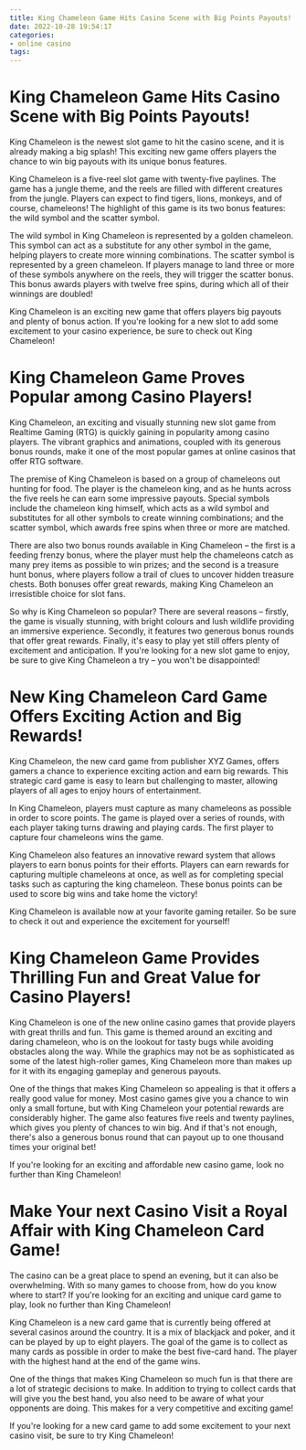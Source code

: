 ```yaml
---
title: King Chameleon Game Hits Casino Scene with Big Points Payouts!
date: 2022-10-28 19:54:17
categories:
- online casino
tags:
---
```



#  King Chameleon Game Hits Casino Scene with Big Points Payouts!

King Chameleon is the newest slot game to hit the casino scene, and it is already making a big splash! This exciting new game offers players the chance to win big payouts with its unique bonus features.

King Chameleon is a five-reel slot game with twenty-five paylines. The game has a jungle theme, and the reels are filled with different creatures from the jungle. Players can expect to find tigers, lions, monkeys, and of course, chameleons! The highlight of this game is its two bonus features: the wild symbol and the scatter symbol.

The wild symbol in King Chameleon is represented by a golden chameleon. This symbol can act as a substitute for any other symbol in the game, helping players to create more winning combinations. The scatter symbol is represented by a green chameleon. If players manage to land three or more of these symbols anywhere on the reels, they will trigger the scatter bonus. This bonus awards players with twelve free spins, during which all of their winnings are doubled!

King Chameleon is an exciting new game that offers players big payouts and plenty of bonus action. If you're looking for a new slot to add some excitement to your casino experience, be sure to check out King Chameleon!

#  King Chameleon Game Proves Popular among Casino Players!

King Chameleon, an exciting and visually stunning new slot game from Realtime Gaming (RTG) is quickly gaining in popularity among casino players. The vibrant graphics and animations, coupled with its generous bonus rounds, make it one of the most popular games at online casinos that offer RTG software.

The premise of King Chameleon is based on a group of chameleons out hunting for food. The player is the chameleon king, and as he hunts across the five reels he can earn some impressive payouts. Special symbols include the chameleon king himself, which acts as a wild symbol and substitutes for all other symbols to create winning combinations; and the scatter symbol, which awards free spins when three or more are matched.

There are also two bonus rounds available in King Chameleon – the first is a feeding frenzy bonus, where the player must help the chameleons catch as many prey items as possible to win prizes; and the second is a treasure hunt bonus, where players follow a trail of clues to uncover hidden treasure chests. Both bonuses offer great rewards, making King Chameleon an irresistible choice for slot fans.

So why is King Chameleon so popular? There are several reasons – firstly, the game is visually stunning, with bright colours and lush wildlife providing an immersive experience. Secondly, it features two generous bonus rounds that offer great rewards. Finally, it's easy to play yet still offers plenty of excitement and anticipation. If you're looking for a new slot game to enjoy, be sure to give King Chameleon a try – you won't be disappointed!

#  New King Chameleon Card Game Offers Exciting Action and Big Rewards!

King Chameleon, the new card game from publisher XYZ Games, offers gamers a chance to experience exciting action and earn big rewards. This strategic card game is easy to learn but challenging to master, allowing players of all ages to enjoy hours of entertainment.

In King Chameleon, players must capture as many chameleons as possible in order to score points. The game is played over a series of rounds, with each player taking turns drawing and playing cards. The first player to capture four chameleons wins the game.

King Chameleon also features an innovative reward system that allows players to earn bonus points for their efforts. Players can earn rewards for capturing multiple chameleons at once, as well as for completing special tasks such as capturing the king chameleon. These bonus points can be used to score big wins and take home the victory!

King Chameleon is available now at your favorite gaming retailer. So be sure to check it out and experience the excitement for yourself!

#  King Chameleon Game Provides Thrilling Fun and Great Value for Casino Players!

King Chameleon is one of the new online casino games that provide players with great thrills and fun. This game is themed around an exciting and daring chameleon, who is on the lookout for tasty bugs while avoiding obstacles along the way. While the graphics may not be as sophisticated as some of the latest high-roller games, King Chameleon more than makes up for it with its engaging gameplay and generous payouts.

One of the things that makes King Chameleon so appealing is that it offers a really good value for money. Most casino games give you a chance to win only a small fortune, but with King Chameleon your potential rewards are considerably higher. The game also features five reels and twenty paylines, which gives you plenty of chances to win big. And if that's not enough, there's also a generous bonus round that can payout up to one thousand times your original bet!

If you're looking for an exciting and affordable new casino game, look no further than King Chameleon!

#  Make Your next Casino Visit a Royal Affair with King Chameleon Card Game!

The casino can be a great place to spend an evening, but it can also be overwhelming. With so many games to choose from, how do you know where to start? If you're looking for an exciting and unique card game to play, look no further than King Chameleon!

King Chameleon is a new card game that is currently being offered at several casinos around the country. It is a mix of blackjack and poker, and it can be played by up to eight players. The goal of the game is to collect as many cards as possible in order to make the best five-card hand. The player with the highest hand at the end of the game wins.

One of the things that makes King Chameleon so much fun is that there are a lot of strategic decisions to make. In addition to trying to collect cards that will give you the best hand, you also need to be aware of what your opponents are doing. This makes for a very competitive and exciting game!

If you're looking for a new card game to add some excitement to your next casino visit, be sure to try King Chameleon!